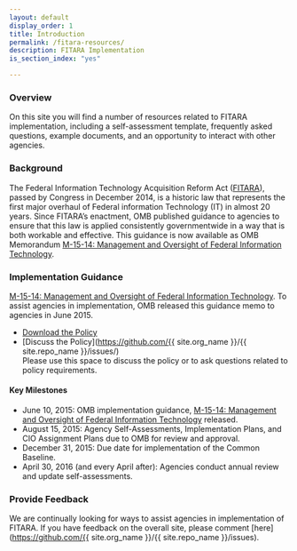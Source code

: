 ```yaml
---
layout: default
display_order: 1
title: Introduction
permalink: /fitara-resources/
description: FITARA Implementation 
is_section_index: "yes"

---
```


### Overview

On this site you will find a number of resources related to FITARA implementation, including a self-assessment template, frequently asked questions, example documents, and an opportunity to interact with other agencies. 


### Background

The Federal Information Technology Acquisition Reform Act ([FITARA](https://www.congress.gov/113/plaws/publ291/PLAW-113publ291.pdf#page=148%5D)), passed by Congress in December 2014, is a historic law that represents the first major overhaul of Federal information Technology (IT) in almost 20 years. Since FITARA’s enactment, OMB published guidance to agencies to ensure that this law is applied consistently governmentwide in a way that is both workable and effective. This guidance is now available as OMB Memorandum [M-15-14: Management and Oversight of Federal Information Technology](https://www.whitehouse.gov/sites/whitehouse.gov/files/omb/memoranda/2015/m-15-14.pdf).


### Implementation Guidance

[M-15-14: Management and Oversight of Federal Information Technology](https://policy.cio.gov/fitara/).
To assist agencies in implementation, OMB released this guidance memo to agencies in June 2015. 

  * [Download the Policy](https://www.whitehouse.gov/sites/whitehouse.gov/files/omb/memoranda/2015/m-15-14.pdf)
  * [Discuss the Policy](https://github.com/{{ site.org_name }}/{{ site.repo_name }}/issues/)	
Please use this space to discuss the policy or to ask questions related to policy requirements.

#### Key Milestones

* June 10, 2015: OMB implementation guidance, [M-15-14: Management and Oversight of Federal Information Technology](https://policy.cio.gov/fitara/) released.
* August 15, 2015: Agency Self-Assessments, Implementation Plans, and CIO Assignment Plans due to OMB for review and approval.
* December 31, 2015: Due date for implementation of the Common Baseline.
* April 30, 2016 (and every April after): Agencies conduct annual review and update self-assessments.

### Provide Feedback 
	
We are continually looking for ways to assist agencies in implementation of FITARA. If you have feedback on the overall site, please comment [here](https://github.com/{{ site.org_name }}/{{ site.repo_name }}/issues). 

